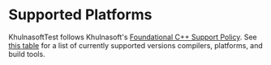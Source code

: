 # Supported Platforms

KhulnasoftTest follows Khulnasoft's
[Foundational C++ Support Policy](https://opensource.khulnasoft-lab/documentation/policies/cplusplus-support).
See
[this table](https://github.com/khulnasoft-lab/oss-policies-info/blob/main/foundational-cxx-support-matrix.md)
for a list of currently supported versions compilers, platforms, and build
tools.
